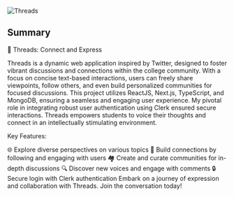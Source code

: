 
![Threads](https://i.ibb.co/2dSC0TQ/Thumbnail-1.png)



## Summary

🧵 Threads: Connect and Express

Threads is a dynamic web application inspired by Twitter, designed to foster vibrant discussions and connections within the college community. With a focus on concise text-based interactions, users can freely share viewpoints, follow others, and even build personalized communities for focused discussions. This project utilizes ReactJS, Next.js, TypeScript, and MongoDB, ensuring a seamless and engaging user experience. My pivotal role in integrating robust user authentication using Clerk ensured secure interactions. Threads empowers students to voice their thoughts and connect in an intellectually stimulating environment.

Key Features:

🌐 Explore diverse perspectives on various topics
🔗 Build connections by following and engaging with users
🏘️ Create and curate communities for in-depth discussions
🔍 Discover new voices and engage with comments
🔒 Secure login with Clerk authentication
Embark on a journey of expression and collaboration with Threads. Join the conversation today!






